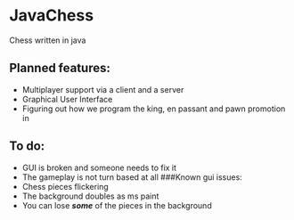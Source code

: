 # JavaChess
Chess written in java

## Planned features:
  - Multiplayer support via a client and a server
  - Graphical User Interface
  - Figuring out how we program the king, en passant and pawn promotion in

## To do:
  - GUI is broken and someone needs to fix it 
  - The gameplay is not turn based at all
###Known gui issues:
  - Chess pieces flickering
  - The background doubles as ms paint
  - You can lose ***some*** of the pieces in the background
